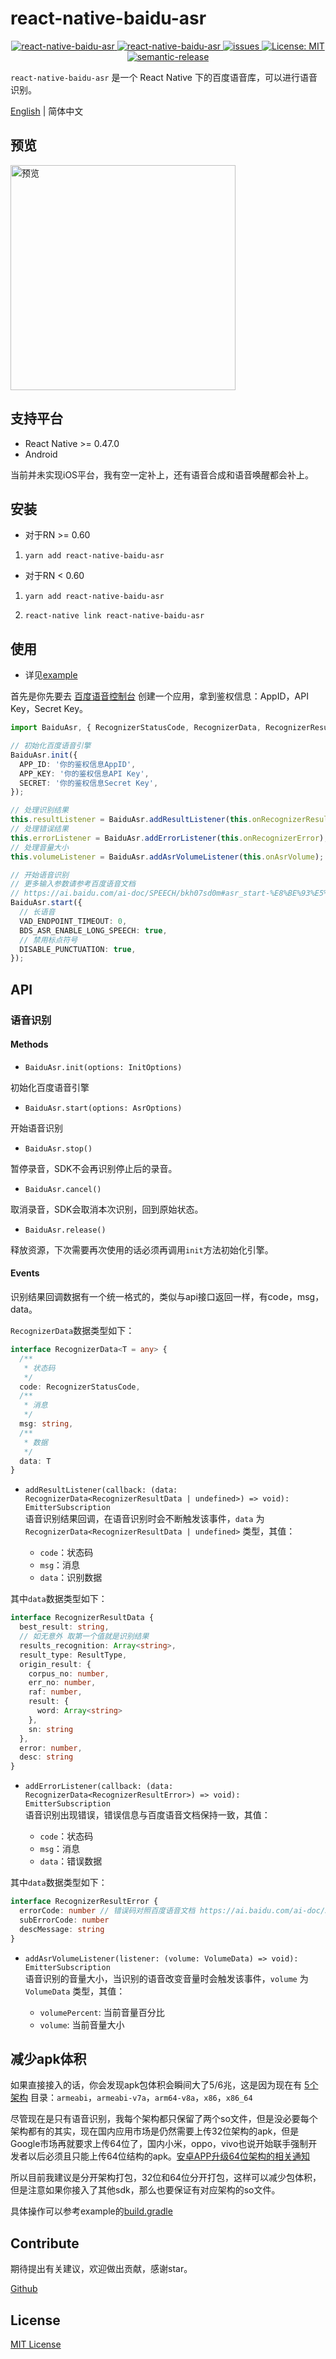 # react-native-baidu-asr

<p align="center">
  <a href="https://www.npmjs.com/package/react-native-baidu-asr">
    <img src="https://img.shields.io/npm/v/react-native-baidu-asr" alt="react-native-baidu-asr">
  </a>
  <a href="https://www.npmjs.com/package/react-native-baidu-asr">
    <img src="https://img.shields.io/npm/dm/react-native-baidu-asr" alt="react-native-baidu-asr">
  </a>
  <a href="https://github.com/gdoudeng/react-native-baidu-asr/issues">
    <img src="https://img.shields.io/github/issues/gdoudeng/react-native-baidu-asr" alt="issues">
  </a>
  <a href="https://opensource.org/licenses/MIT">
    <img src="https://img.shields.io/badge/License-MIT-blue.svg" alt="License: MIT">
  </a>
  <a href="#badge">
    <img alt="semantic-release" src="https://img.shields.io/badge/%20%20%F0%9F%93%A6%F0%9F%9A%80-semantic--release-e10079.svg">
  </a>
</p>

`react-native-baidu-asr` 是一个 React Native 下的百度语音库，可以进行语音识别。

[English](./README.md) | 简体中文

## 预览

<p align="left">
  <img width=360 title="预览" src="./sreenshot/ezgif.gif" alt="预览">
</p>

## 支持平台
- React Native >= 0.47.0
- Android

当前并未实现iOS平台，我有空一定补上，还有语音合成和语音唤醒都会补上。

## 安装

- 对于RN >= 0.60

1. `yarn add react-native-baidu-asr`

- 对于RN < 0.60

1. `yarn add react-native-baidu-asr`

2. `react-native link react-native-baidu-asr`

## 使用

- 详见[example](https://github.com/gdoudeng/react-native-baidu-asr/tree/master/example)

首先是你先要去 [百度语音控制台](https://console.bce.baidu.com/ai/?_=1620713753811&fromai=1#/ai/speech/overview/index) 创建一个应用，拿到鉴权信息：AppID，API Key，Secret Key。

```typescript
import BaiduAsr, { RecognizerStatusCode, RecognizerData, RecognizerResultError, RecognizerResultData, VolumeData } from 'react-native-baidu-asr';

// 初始化百度语音引擎
BaiduAsr.init({
  APP_ID: '你的鉴权信息AppID',
  APP_KEY: '你的鉴权信息API Key',
  SECRET: '你的鉴权信息Secret Key',
});

// 处理识别结果
this.resultListener = BaiduAsr.addResultListener(this.onRecognizerResult);
// 处理错误结果
this.errorListener = BaiduAsr.addErrorListener(this.onRecognizerError);
// 处理音量大小
this.volumeListener = BaiduAsr.addAsrVolumeListener(this.onAsrVolume);

// 开始语音识别
// 更多输入参数请参考百度语音文档
// https://ai.baidu.com/ai-doc/SPEECH/bkh07sd0m#asr_start-%E8%BE%93%E5%85%A5%E4%BA%8B%E4%BB%B6%E5%8F%82%E6%95%B0
BaiduAsr.start({
  // 长语音
  VAD_ENDPOINT_TIMEOUT: 0,
  BDS_ASR_ENABLE_LONG_SPEECH: true,
  // 禁用标点符号
  DISABLE_PUNCTUATION: true,
});
```

## API

### 语音识别

#### Methods

- `BaiduAsr.init(options: InitOptions)`
  
初始化百度语音引擎

- `BaiduAsr.start(options: AsrOptions)`
  
开始语音识别

- `BaiduAsr.stop()`

暂停录音，SDK不会再识别停止后的录音。

- `BaiduAsr.cancel()`

取消录音，SDK会取消本次识别，回到原始状态。

- `BaiduAsr.release()`

释放资源，下次需要再次使用的话必须再调用`init`方法初始化引擎。

#### Events

识别结果回调数据有一个统一格式的，类似与api接口返回一样，有code，msg，data。

`RecognizerData`数据类型如下：
```typescript
interface RecognizerData<T = any> {
  /**
   * 状态码
   */
  code: RecognizerStatusCode,
  /**
   * 消息
   */
  msg: string,
  /**
   * 数据
   */
  data: T
}
```

- `addResultListener(callback: (data: RecognizerData<RecognizerResultData | undefined>) => void): EmitterSubscription`  
  语音识别结果回调，在语音识别时会不断触发该事件，`data` 为 `RecognizerData<RecognizerResultData | undefined>` 类型，其值：

    - `code`：状态码
    - `msg`：消息
    - `data`：识别数据

其中`data`数据类型如下：

```typescript
interface RecognizerResultData {
  best_result: string,
  // 如无意外 取第一个值就是识别结果
  results_recognition: Array<string>,
  result_type: ResultType,
  origin_result: {
    corpus_no: number,
    err_no: number,
    raf: number,
    result: {
      word: Array<string>
    },
    sn: string
  },
  error: number,
  desc: string
}
```

- `addErrorListener(callback: (data: RecognizerData<RecognizerResultError>) => void): EmitterSubscription`  
  语音识别出现错误，错误信息与百度语音文档保持一致，其值：

    - `code`：状态码
    - `msg`：消息
    - `data`：错误数据

其中`data`数据类型如下：

```typescript
interface RecognizerResultError {
  errorCode: number // 错误码对照百度语音文档 https://ai.baidu.com/ai-doc/SPEECH/qk38lxh1q
  subErrorCode: number
  descMessage: string
}
```

- `addAsrVolumeListener(listener: (volume: VolumeData) => void): EmitterSubscription`  
  语音识别的音量大小，当识别的语音改变音量时会触发该事件，`volume` 为 `VolumeData` 类型，其值：

    - `volumePercent`: 当前音量百分比
    - `volume`: 当前音量大小

## 减少apk体积

如果直接接入的话，你会发现apk包体积会瞬间大了5/6兆，这是因为现在有 [5个架构](https://ai.baidu.com/ai-doc/SPEECH/dk38lxg4d#ndk-so%E5%BA%93%E6%9E%B6%E6%9E%84) 目录：`armeabi`，`armeabi-v7a`，`arm64-v8a`，`x86`，`x86_64`

尽管现在是只有语音识别，我每个架构都只保留了两个so文件，但是没必要每个架构都有的其实，现在国内应用市场是仍然需要上传32位架构的apk，但是Google市场再就要求上传64位了，国内小米，oppo，vivo也说开始联手强制开发者以后必须且只能上传64位结构的apk。[安卓APP升级64位架构的相关通知](https://open.oppomobile.com/service/message/detail?id=229507)

所以目前我建议是分开架构打包，32位和64位分开打包，这样可以减少包体积，但是注意如果你接入了其他sdk，那么也要保证有对应架构的so文件。

具体操作可以参考example的[build.gradle](https://github.com/gdoudeng/react-native-baidu-asr/blob/master/example/android/app/build.gradle)

## Contribute

期待提出有关建议，欢迎做出贡献，感谢star。  

[Github](https://github.com/gdoudeng/react-native-baidu-asr)

## License

[MIT License](https://github.com/gdoudeng/react-native-baidu-asr/blob/master/LICENSE)
